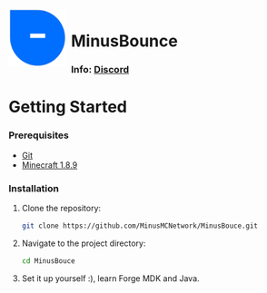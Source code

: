 <img width="100" height="100" align="left" style="float: left; margin: 0 10px 0 0;" alt="lb++" src="src/main/resources/assets/minecraft/minusbounce/big.png">

# MinusBounce                                  

### Info: [Discord](https://discord.gg/qYSCCmsgBe)

# Getting Started

### Prerequisites

- [Git](https://git-scm.com/)
- [Minecraft 1.8.9](https://www.minecraft.net/)

### Installation

1. Clone the repository:

    ```bash
    git clone https://github.com/MinusMCNetwork/MinusBouce.git
    ```
   
2. Navigate to the project directory:

    ```bash
    cd MinusBouce
    ```

3. Set it up yourself :), learn Forge MDK and Java.


